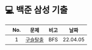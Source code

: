 # 💻  백준 삼성 기출

||No.|문제|비고|날짜|
|:---:|:---:|:---:|:---:|:---:|
||1|<a href="https://github.com/ryusuz/algorithm/blob/master/programmers/level1/week1_1.cpp">구슬탈출</a>|BFS|22.04.05|

